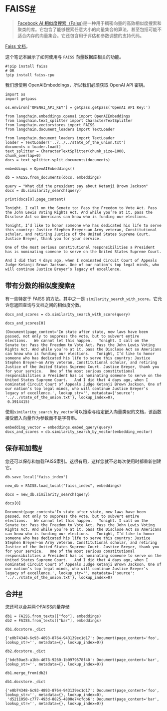 

FAISS[#](#faiss "到此标题的永久链接")
============================

> 
> [Facebook AI 相似度搜索（Faiss)](https://engineering.fb.com/2017/03/29/data-infrastructure/faiss-a-library-for-efficient-similarity-search/)是一种用于稠密向量的高效相似度搜索和聚类的库。它包含了能够搜索任意大小的向量集合的算法，甚至包括可能不适合内存的向量集合。它还包含用于评估和参数调整的支持代码。
> 
> 
> 

[Faiss 文档](https://faiss.ai/)。

这个笔记本展示了如何使用与 `FAISS` 向量数据库相关的功能。

```
#!pip install faiss
# OR
!pip install faiss-cpu

```

我们想使用 OpenAIEmbeddings，所以我们必须获取 OpenAI API 密钥。

```
import os
import getpass

os.environ['OPENAI_API_KEY'] = getpass.getpass('OpenAI API Key:')

```

```
from langchain.embeddings.openai import OpenAIEmbeddings
from langchain.text_splitter import CharacterTextSplitter
from langchain.vectorstores import FAISS
from langchain.document_loaders import TextLoader

```

```
from langchain.document_loaders import TextLoader
loader = TextLoader('../../../state_of_the_union.txt')
documents = loader.load()
text_splitter = CharacterTextSplitter(chunk_size=1000, chunk_overlap=0)
docs = text_splitter.split_documents(documents)

embeddings = OpenAIEmbeddings()

```

```
db = FAISS.from_documents(docs, embeddings)

query = "What did the president say about Ketanji Brown Jackson"
docs = db.similarity_search(query)

```

```
print(docs[0].page_content)

```

```
Tonight. I call on the Senate to: Pass the Freedom to Vote Act. Pass the John Lewis Voting Rights Act. And while you’re at it, pass the Disclose Act so Americans can know who is funding our elections. 

Tonight, I’d like to honor someone who has dedicated his life to serve this country: Justice Stephen Breyer—an Army veteran, Constitutional scholar, and retiring Justice of the United States Supreme Court. Justice Breyer, thank you for your service. 

One of the most serious constitutional responsibilities a President has is nominating someone to serve on the United States Supreme Court. 

And I did that 4 days ago, when I nominated Circuit Court of Appeals Judge Ketanji Brown Jackson. One of our nation’s top legal minds, who will continue Justice Breyer’s legacy of excellence.

```

带有分数的相似度搜索[#](#similarity-search-with-score "到此标题的永久链接")
--------------------------------------------------------

有一些特定于 FAISS 的方法。其中之一是 `similarity_search_with_score`，它允许您返回查询与文档之间的相似度分数。

```
docs_and_scores = db.similarity_search_with_score(query)

```

```
docs_and_scores[0]

```

```
(Document(page_content='In state after state, new laws have been passed, not only to suppress the vote, but to subvert entire elections.   We cannot let this happen.   Tonight. I call on the Senate to: Pass the Freedom to Vote Act. Pass the John Lewis Voting Rights Act. And while you’re at it, pass the Disclose Act so Americans can know who is funding our elections.   Tonight, I’d like to honor someone who has dedicated his life to serve this country: Justice Stephen Breyer—an Army veteran, Constitutional scholar, and retiring Justice of the United States Supreme Court. Justice Breyer, thank you for your service.   One of the most serious constitutional responsibilities a President has is nominating someone to serve on the United States Supreme Court.   And I did that 4 days ago, when I nominated Circuit Court of Appeals Judge Ketanji Brown Jackson. One of our nation’s top legal minds, who will continue Justice Breyer’s legacy of excellence.', lookup_str='', metadata={'source': '../../state_of_the_union.txt'}, lookup_index=0),
 0.3914415)

```

使用`similarity_search_by_vector`可以搜索与给定嵌入向量类似的文档，该函数接受嵌入向量作为参数而不是字符串。

```
embedding_vector = embeddings.embed_query(query)
docs_and_scores = db.similarity_search_by_vector(embedding_vector)

```

保存和加载[#](#saving-and-loading "本节标题的永久链接")
-----------------------------------------

您还可以保存和加载FAISS索引。这很有用，这样您就不必每次使用时都重新创建它。

```
db.save_local("faiss_index")

```

```
new_db = FAISS.load_local("faiss_index", embeddings)

```

```
docs = new_db.similarity_search(query)

```

```
docs[0]

```

```
Document(page_content='In state after state, new laws have been passed, not only to suppress the vote, but to subvert entire elections.   We cannot let this happen.   Tonight. I call on the Senate to: Pass the Freedom to Vote Act. Pass the John Lewis Voting Rights Act. And while you’re at it, pass the Disclose Act so Americans can know who is funding our elections.   Tonight, I’d like to honor someone who has dedicated his life to serve this country: Justice Stephen Breyer—an Army veteran, Constitutional scholar, and retiring Justice of the United States Supreme Court. Justice Breyer, thank you for your service.   One of the most serious constitutional responsibilities a President has is nominating someone to serve on the United States Supreme Court.   And I did that 4 days ago, when I nominated Circuit Court of Appeals Judge Ketanji Brown Jackson. One of our nation’s top legal minds, who will continue Justice Breyer’s legacy of excellence.', lookup_str='', metadata={'source': '../../state_of_the_union.txt'}, lookup_index=0)

```

合并[#](#merging "本节标题的永久链接")
---------------------------

您还可以合并两个FAISS向量存储

```
db1 = FAISS.from_texts(["foo"], embeddings)
db2 = FAISS.from_texts(["bar"], embeddings)

```

```
db1.docstore._dict

```

```
{'e0b74348-6c93-4893-8764-943139ec1d17': Document(page_content='foo', lookup_str='', metadata={}, lookup_index=0)}

```

```
db2.docstore._dict

```

```
{'bdc50ae3-a1bb-4678-9260-1b0979578f40': Document(page_content='bar', lookup_str='', metadata={}, lookup_index=0)}

```

```
db1.merge_from(db2)

```

```
db1.docstore._dict

```

```
{'e0b74348-6c93-4893-8764-943139ec1d17': Document(page_content='foo', lookup_str='', metadata={}, lookup_index=0),
 'd5211050-c777-493d-8825-4800e74cfdb6': Document(page_content='bar', lookup_str='', metadata={}, lookup_index=0)}

```

